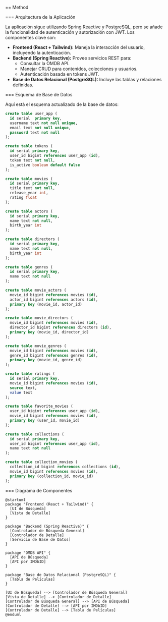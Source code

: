 == Method

=== Arquitectura de la Aplicación

La aplicación sigue utilizando Spring Reactive y PostgreSQL, pero se añade la funcionalidad de autenticación y autorización con JWT. Los componentes clave son:

- **Frontend (React + Tailwind):** Maneja la interacción del usuario, incluyendo la autenticación.
- **Backend (Spring Reactive):** Provee servicios REST para:
  - Consultar la OMDB API.
  - Manejar CRUD para contenidos, colecciones y usuarios.
  - Autenticación basada en tokens JWT.
- **Base de Datos Relacional (PostgreSQL):** Incluye las tablas y relaciones definidas.

=== Esquema de Base de Datos

Aquí está el esquema actualizado de la base de datos:

```sql
create table user_app (
  id serial  primary key,
  username text not null unique,
  email text not null unique,
  password text not null
);

create table tokens (
  id serial primary key,
  user_id bigint references user_app (id),
  token text not null,
  is_active boolean default false
);

create table movies (
  id serial primary key,
  title text not null,
  release_year int,
  rating float
);

create table actors (
  id serial primary key,
  name text not null,
  birth_year int
);

create table directors (
  id serial primary key,
  name text not null,
  birth_year int
);

create table genres (
  id serial primary key,
  name text not null
);

create table movie_actors (
  movie_id bigint references movies (id),
  actor_id bigint references actors (id),
  primary key (movie_id, actor_id)
);

create table movie_directors (
  movie_id bigint references movies (id),
  director_id bigint references directors (id),
  primary key (movie_id, director_id)
);

create table movie_genres (
  movie_id bigint references movies (id),
  genre_id bigint references genres (id),
  primary key (movie_id, genre_id)
);

create table ratings (
  id serial primary key,
  movie_id bigint references movies (id),
  source text,
  value text
);

create table favorite_movies (
  user_id bigint references user_app (id),
  movie_id bigint references movies (id),
  primary key (user_id, movie_id)
);

create table collections (
  id serial primary key,
  user_id bigint references user_app (id),
  name text not null
);

create table collection_movies (
  collection_id bigint references collections (id),
  movie_id bigint references movies (id),
  primary key (collection_id, movie_id)
);
```

=== Diagrama de Componentes

```plantuml
@startuml
package "Frontend (React + Tailwind)" {
  [UI de Búsqueda]
  [Vista de Detalle]
}

package "Backend (Spring Reactive)" {
  [Controlador de Búsqueda General]
  [Controlador de Detalle]
  [Servicio de Base de Datos]
}

package "OMDB API" {
  [API de Búsqueda]
  [API por IMDbID]
}

package "Base de Datos Relacional (PostgreSQL)" {
  [Tabla de Películas]
}

[UI de Búsqueda] --> [Controlador de Búsqueda General]
[Vista de Detalle] --> [Controlador de Detalle]
[Controlador de Búsqueda General] --> [API de Búsqueda]
[Controlador de Detalle] --> [API por IMDbID]
[Controlador de Detalle] --> [Tabla de Películas]
@enduml
```
